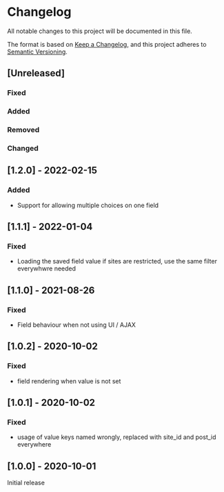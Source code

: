 # Changelog
All notable changes to this project will be documented in this file.

The format is based on [Keep a Changelog](https://keepachangelog.com/en/1.0.0/), and this project adheres to [Semantic Versioning](https://semver.org/spec/v2.0.0.html).

## [Unreleased]
### Fixed
### Added
### Removed
### Changed

## [1.2.0] - 2022-02-15
### Added
* Support for allowing multiple choices on one field

## [1.1.1] - 2022-01-04
### Fixed
- Loading the saved field value if sites are restricted, use the same filter everywhwre needed

## [1.1.0] - 2021-08-26
### Fixed
- Field behaviour when not using UI / AJAX

## [1.0.2] - 2020-10-02
### Fixed
- field rendering when value is not set

## [1.0.1] - 2020-10-02
### Fixed
- usage of value keys named wrongly, replaced with site_id and post_id everywhere

## [1.0.0] - 2020-10-01

Initial release
